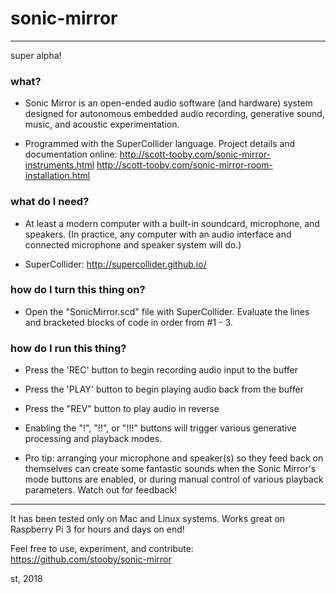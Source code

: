 # sonic-mirror
---
super alpha!

### what?
* Sonic Mirror is an open-ended audio software (and hardware) system designed for autonomous embedded audio recording, generative sound, music, and acoustic experimentation.

* Programmed with the SuperCollider language.  Project details and documentation online:
  http://scott-tooby.com/sonic-mirror-instruments.html
  http://scott-tooby.com/sonic-mirror-room-installation.html

### what do I need?
* At least a modern computer with a built-in soundcard, microphone, and speakers. (In practice, any computer with an audio interface and connected microphone and speaker system will do.)

* SuperCollider: http://supercollider.github.io/

### how do I turn this thing on?
* Open the "SonicMirror.scd" file with SuperCollider. Evaluate the lines and bracketed blocks of code in order from #1 - 3.

### how do I run this thing?
* Press the 'REC' button to begin recording audio input to the buffer

* Press the 'PLAY' button to begin playing audio back from the buffer

* Press the "REV" button to play audio in reverse

* Enabling the "!", "!!", or "!!!" buttons will trigger various generative processing and playback modes.

* Pro tip: arranging your microphone and speaker(s) so they feed back on themselves can create some fantastic sounds when the Sonic Mirror's mode buttons are enabled, or during manual control of various playback parameters.  Watch out for feedback!

---

It has been tested only on Mac and Linux systems.  Works great on Raspberry Pi 3 for hours and days on end!  

Feel free to use, experiment, and contribute:  https://github.com/stooby/sonic-mirror

st, 2018
